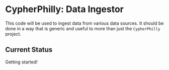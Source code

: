 # CypherPhilly: Data Ingestor

This code will be used to ingest data from various data sources. It should be done in a way that is generic and useful to more than just the `CypherPhilly` project.

## Current Status

Getting started!
